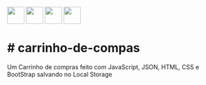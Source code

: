    <div style="display: inline_block"><br>  
     <img align="center" height="40" width="40" src="https://lksistemas.com.br/img/icons/JavaScript.svg">
     <img align="center" height="40" width="40" src="https://lksistemas.com.br/img/icons/HTML.svg">
     <img align="center" height="40" width="40" src="https://lksistemas.com.br/img/icons/CSS.svg">     
     <img align="center" height="40" width="40" src="https://lksistemas.com.br/img/icons/Bootstrap.svg">
</div>
<h1># carrinho-de-compas</h1>

Um Carrinho de compras feito com JavaScript, JSON, HTML, CSS e BootStrap salvando no Local Storage
